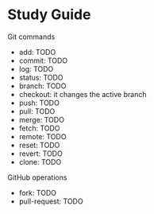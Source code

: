 # Study Guide

Git commands
- add: TODO
- commit: TODO
- log: TODO
- status: TODO
- branch: TODO
- checkout: it changes the active branch
- push: TODO
- pull: TODO
- merge: TODO
- fetch: TODO
- remote: TODO
- reset: TODO
- revert: TODO
- clone: TODO

GitHub operations
- fork: TODO
- pull-request: TODO
